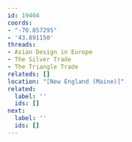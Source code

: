 ```yaml
---
id: 19404
coords:
- "-70.857295"
- '43.891150'
threads:
- Asian Design in Europe
- The Silver Trade
- The Triangle Trade
relateds: []
location: "[New England (Maine)]"
related:
  label: ''
  ids: []
next:
  label: ''
  ids: []
---
```


